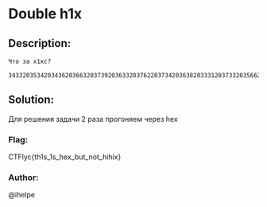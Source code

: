 # Double h1x

## Description:
```
Что за х1кс?

3433203534203436203663203739203633203762203734203638203331203733203566203331203733203566203638203635203738203566203632203735203734203566203665203666203734203566203638203639203638203639203738203764
```

## Solution:
Для решения задачи 2 раза прогоняем через hex

### Flag: 
CTFlyc{th1s_1s_hex_but_not_hihix}
### Author: 
@ihelpe